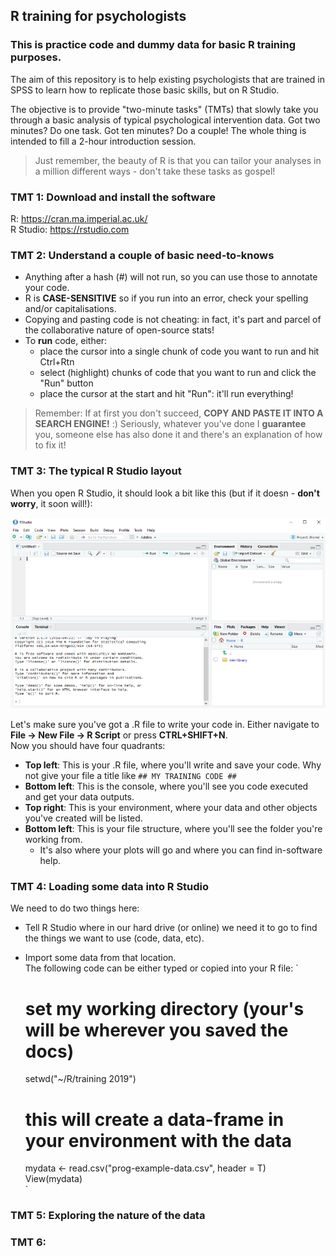 ## R training for psychologists  

### This is practice code and dummy data for basic R training purposes. 

The aim of this repository is to help existing psychologists that are trained in SPSS to learn how to replicate those basic skills, but on R Studio.  

The objective is to provide "two-minute tasks" (TMTs) that slowly take you through a basic analysis of typical psychological intervention data. 
Got two minutes? Do one task. Got ten minutes? Do a couple! The whole thing is intended to fill a 2-hour introduction session.

> Just remember, the beauty of R is that you can tailor your analyses in a million different ways - don't take these tasks as gospel!

### TMT 1: Download and install the software  
R: https://cran.ma.imperial.ac.uk/  
R Studio: https://rstudio.com  

### TMT 2: Understand a couple of basic need-to-knows  
- Anything after a hash (#) will not run, so you can use those to annotate your code.  
- R is **CASE-SENSITIVE** so if you run into an error, check your spelling and/or capitalisations.  
- Copying and pasting code is not cheating: in fact, it's part and parcel of the collaborative nature of open-source stats!  
- To **run** code, either:  
  - place the cursor into a single chunk of code you want to run and hit Ctrl+Rtn  
  - select (highlight) chunks of code that you want to run and click the "Run" button  
  - place the cursor at the start and hit "Run": it'll run everything!  

> Remember: If at first you don't succeed, **COPY AND PASTE IT INTO A SEARCH ENGINE!** :) Seriously, whatever you've done I **guarantee** you, someone else has also done it and there's an explanation of how to fix it!  

### TMT 3: The typical R Studio layout
When you open R Studio, it should look a bit like this (but if it doesn - **don't worry**, it soon will!):  

   ![R Studio layout](r-screen.png)  

Let's make sure you've got a .R file to write your code in. Either navigate to **File -> New File -> R Script** or press **CTRL+SHIFT+N**.  
Now you should have four quadrants:  
- **Top left**: This is your .R file, where you'll write and save your code. Why not give your file a title like ``## MY TRAINING CODE ##``   
- **Bottom left**: This is the console, where you'll see you code executed and get your data outputs.  
- **Top right**: This is your environment, where your data and other objects you've created will be listed.  
- **Bottom left**: This is your file structure, where you'll see the folder you're working from.  
    - It's also where your plots will go and where you can find in-software help.   

### TMT 4: Loading some data into R Studio  
We need to do two things here:
- Tell R Studio where in our hard drive (or online) we need it to go to find the things we want to use (code, data, etc).  
- Import some data from that location.  
The following code can be either typed or copied into your R file:
    `
    # set my working directory (your's will be wherever you saved the docs)  
    setwd("~/R/training 2019")  
    
    # this will create a data-frame in your environment with the data  
    mydata <- read.csv("prog-example-data.csv", header = T)  
    View(mydata)  
    `

### TMT 5: Exploring the nature of the data

### TMT 6: 

